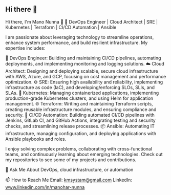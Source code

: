 ## Hi there 👋

<!--
**mano-nunna/mano-nunna** is a ✨ _special_ ✨ repository because its `README.md` (this file) appears on your GitHub profile.

Here are some ideas to get you started:

- 🔭 I’m currently working on ...
- 🌱 I’m currently learning ...
- 👯 I’m looking to collaborate on ...
- 🤔 I’m looking for help with ...
- 💬 Ask me about ...
- 📫 How to reach me: ...
- 😄 Pronouns: ...
- ⚡ Fun fact: ...
-->


Hi there, I'm Mano Nunna 👋
🔧 DevOps Engineer | Cloud Architect | SRE | Kubernetes | Terraform | CI/CD Automation | Ansible

I am passionate about leveraging technology to streamline operations, enhance system performance, and build resilient infrastructure. My expertise includes:

🔧 DevOps Engineer: Building and maintaining CI/CD pipelines, automating deployments, and implementing monitoring and logging solutions.
☁️ Cloud Architect: Designing and deploying scalable, secure cloud infrastructure with AWS, Azure, and GCP, focusing on cost management and performance optimization.
⚙️ SRE: Ensuring high availability and reliability, implementing infrastructure as code (IaC), and developing/enforcing SLOs, SLIs, and SLAs.
🐳 Kubernetes: Managing containerized applications, implementing production-grade Kubernetes clusters, and using Helm for application management.
🌐 Terraform: Writing and maintaining Terraform scripts, creating reusable infrastructure modules, and ensuring compliance and security.
🚀 CI/CD Automation: Building automated CI/CD pipelines with Jenkins, GitLab CI, and GitHub Actions, integrating testing and security checks, and streamlining release processes.
📦 Ansible: Automating IT infrastructure, managing configuration, and deploying applications with Ansible playbooks and roles.


I enjoy solving complex problems, collaborating with cross-functional teams, and continuously learning about emerging technologies. Check out my repositories to see some of my projects and contributions.

💬 Ask Me About DevOps, cloud infrastructure, or automation

📫 How to Reach Me
Email: kmsystam@gmail.com
LinkedIn: www.linkedin.com/in/manohar-nunna
